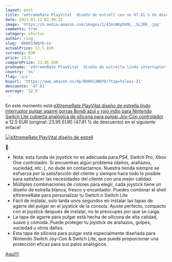 ```yaml
---
layout: post
title: 'eXtremeRate PlayVital  diseño de estrell con un 47.81 % de descuento'
date: 2021-01-12 02:49:22
image: 'https://m.media-amazon.com/images/I/41mcWKpD49L._SL200_.jpg'
comments: true
category: ofertas
author: ring
slug: 'B08KS3WQYD-es'
actualPrice: 12.5 EUR
currency: EUR
price: 12.5
comparePrice: 23.95 EUR
prodname: 'eXtremeRate PlayVital  diseño de estrella lindo interruptor pulgar agarre gorras Bondi azul y rojo indio para Nintendo Switch Lite  cubierta analógica de silicona para pulgar Joy-Con controlador'
country: 'es'
flag: '🇪🇸'
buyurl: 'https://www.amazon.es/dp/B08KS3WQYD/?tag=tolees-21'
descuento: '47.81'
average: '12.5'
---
```


En este momento está [eXtremeRate PlayVital  diseño de estrella lindo interruptor pulgar agarre gorras Bondi azul y rojo indio para Nintendo Switch Lite  cubierta analógica de silicona para pulgar Joy-Con controlador](https://www.amazon.es/dp/B08KS3WQYD/?tag=tolees-21) a 12.5 EUR (original: 23.95 EUR) (47.81 %  de descuento) en el siguiente enlace!

[![eXtremeRate PlayVital  diseño de estrell](https://m.media-amazon.com/images/I/41mcWKpD49L._SL200_.jpg)](https://www.amazon.es/dp/B08KS3WQYD/?tag=tolees-21)

🔎:

- Nota: esta funda de joystick no es adecuada para PS4, Switch Pro, Xbox One controlador. Si encuentras algún problema (daños, arañazos, suciedad, etc. ), no dude en contactarnos. Nuestra tienda siempre se esfuerza por la satisfacción del cliente y siempre hace todo lo posible para satisfacer las necesidades del cliente con una mejor calidad.
- Múltiples combinaciones de colores para elegir, cada joystick tiene un diseño de estrella blanca, fresco y encantador. Puedes combinar el shell eXtremeRate para personalizar tu Switch o Switch Lite
- Fácil de instalar, solo tarda unos segundos en instalar las tapas de agarre del pulgar en el joystick de la consola. Ajuste perfecto, compacto con el joystick después de instalar, no te preocupes por que se caiga.
- La tapa de agarre para pulgar está hecha de silicona de alta calidad, suave y cómoda. Puede proteger tu joystick de arañazos, golpes, suciedad u otros daños.
- Esta tapa de silicona para pulgar está especialmente diseñada para Nintendo Switch Joy-Con & Switch Lite, que puede proporcionar una protección eficaz para sus palos analógicos.

[Aquí!!!](https://www.amazon.es/dp/B08KS3WQYD/?tag=tolees-21)
